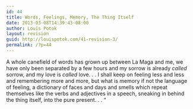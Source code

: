 ```yaml
---
id: 44
title: Words, Feelings, Memory, The Thing Itself
date: 2013-03-08T14:39:43-08:00
author: Louis Potok
layout: revision
guid: http://louispotok.com/41-revision-3/
permalink: /?p=44
---
```

A whole canefield of words has grown up between La Maga and me, we have only been separated by a few hours and my sorrow is already _called_ sorrow, and my love is _called_ love. . . I shall keep on feeling less and less and remembering more and more, but what is memory if not the language of feeling, a dictionary of faces and days and smells which repeat themselves like the verbs and adjectives in a speech, sneaking in behind the thing itself, into the pure present. . . &#8220;